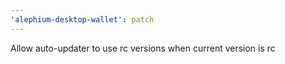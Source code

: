```yaml
---
'alephium-desktop-wallet': patch
---
```


Allow auto-updater to use rc versions when current version is rc
